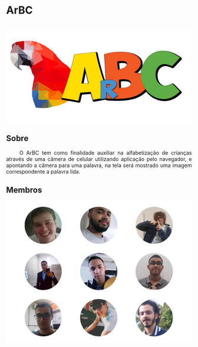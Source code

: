 # ArBC

<p align="justify"> &emsp;&emsp; <img src="imagens/logo.jpg" width="500" height="250"/> </p>

## Sobre

<p align="justify"> &emsp;&emsp; O ArBC tem como finalidade auxiliar na alfabetização de crianças através de uma câmera de celular utilizando aplicação pelo navegador, e apontando a câmera para uma palavra, na tela será mostrado uma imagem correspondente a palavra lida. </p>

## Membros

![](imagens/membros.jpg)
